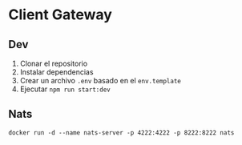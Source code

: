 # Client Gateway

## Dev

1. Clonar el repositorio
2. Instalar dependencias
3. Crear un archivo `.env` basado en el `env.template`
4. Ejecutar `npm run start:dev`

## Nats

`docker run -d --name nats-server -p 4222:4222 -p 8222:8222 nats`